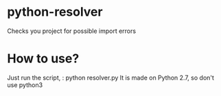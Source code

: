 # python-resolver
Checks you project for possible import errors

# How to use?
Just run the script, : python resolver.py
It is made on Python 2.7, so don't use python3
